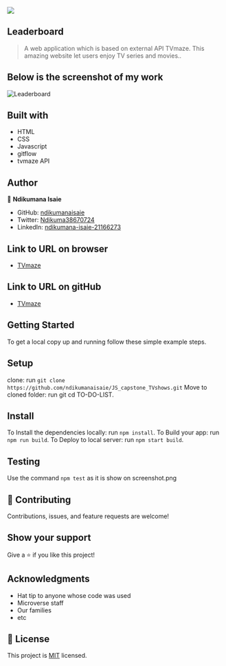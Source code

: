 ![](https://img.shields.io/badge/Microverse-blueviolet)

## Leaderboard

> A web application which is based on external API TVmaze. This amazing website let users enjoy TV series and movies..

## Below is the screenshot of my work
![Leaderboard](https://github.com/ndikumanaisaie/Leaderboard/blob/feature/final_touch/src/images/shot.png)

## Built with
- HTML
- CSS
- Javascript
- gitflow
- tvmaze API


## Author

👤 **Ndikumana Isaie**

- GitHub: [ndikumanaisaie](https://github.com/ndikumanaisaie)
- Twitter: [Ndikuma38670724](https://twitter.com/Ndikuma38670724)
- LinkedIn: [ndikumana-isaie-21166273](https://www.linkedin.com/in/ndikumana-isaie-21166273/)

## Link to URL on browser
- [TVmaze](https://ndikumanaisaie.github.io/JS_capstone_TVshows/dist/)

## Link to URL on gitHub
- [TVmaze](https://github.com/ndikumanaisaie/JS_capstone_TVshows/)

## Getting Started

To get a local copy up and running follow these simple example steps.

## Setup
clone: run `git clone https://github.com/ndikumanaisaie/JS_capstone_TVshows.git`
Move to cloned folder: run git cd TO-DO-LIST.

## Install

To Install the dependencies locally: run `npm install`.
To Build your app: run `npm run build`.
To Deploy to local server: run `npm start build`.

## Testing

Use the command `npm test` as it is show on screenshot.png

## 🤝 Contributing

Contributions, issues, and feature requests are welcome!

## Show your support

Give a ⭐️ if you like this project!

## Acknowledgments

- Hat tip to anyone whose code was used
- Microverse staff
- Our families
- etc

## 📝 License

This project is [MIT](./MIT.md) licensed.
